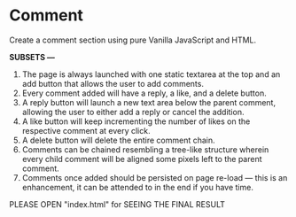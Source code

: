 # Comment


Create a comment section using pure Vanilla JavaScript and HTML.

**SUBSETS —**

1. The page is always launched with one static textarea at the top and an add button that allows the user to add comments.
2. Every comment added will have a reply, a like, and a delete button.
3. A reply button will launch a new text area below the parent comment, allowing the user to either add a reply or cancel the addition.
4. A like button will keep incrementing the number of likes on the respective comment at every click.
5. A delete button will delete the entire comment chain.
6. Comments can be chained resembling a tree-like structure wherein every child comment will be aligned some pixels left to the parent comment.
7. Comments once added should be persisted on page re-load — this is an enhancement, it can be attended to in the end if you have time.



PLEASE OPEN "index.html" for SEEING THE FINAL RESULT
